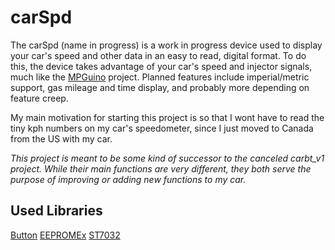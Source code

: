 # carSpd

The carSpd (name in progress) is a work in progress device used to display your car's speed and other data in an easy to read, digital format. To do this, the device takes advantage of your car's speed and injector signals, much like the [MPGuino](http://ecomodder.com/wiki/index.php/MPGuino) project. Planned features include imperial/metric support, gas mileage and time display, and probably more depending on feature creep.

My main motivation for starting this project is so that I wont have to read the tiny kph numbers on my car's speedometer, since I just moved to Canada from the US with my car.

*This project is meant to be some kind of successor to the canceled carbt_v1 project. While their main functions are very different, they both serve the purpose of improving or adding new functions to my car.*

## Used Libraries
[Button](https://github.com/JChristensen/Button)
[EEPROMEx](https://github.com/thijse/Arduino-EEPROMEx)
[ST7032](https://github.com/tomozh/arduino_ST7032)
